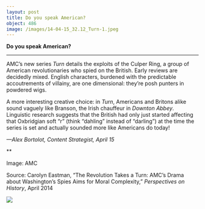 ```yaml
---
layout: post
title: Do you speak American?
object: 486
image: /images/14-04-15_32.12_Turn-1.jpeg
---
```

**Do you speak American?**

****

AMC’s new series *Turn* details the exploits of the Culper Ring, a group of American revolutionaries who spied on the British. Early reviews are decidedly mixed. English characters, burdened with the predictable accoutrements of villainy, are one dimensional: they’re posh punters in powdered wigs.

A more interesting creative choice: in *Turn*, Americans and Britons alike sound vaguely like Branson, the Irish chauffeur in *Downton Abbey*. Linguistic research suggests that the British had only just started affecting that Oxbridgian soft “r” (think “dahling” instead of “darling”) at the time the series is set and actually sounded more like Americans do today!

*—Alex Bortolot, Content Strategist, April 15*

**

Image: AMC

Source: Carolyn Eastman, “The Revolution Takes a Turn: AMC’s Drama about Washington’s Spies Aims for Moral Complexity,” *Perspectives on History*, April 2014 

![]({{siteurl.base}}/images/14-04-15_32.12_Turn-1.jpeg)
